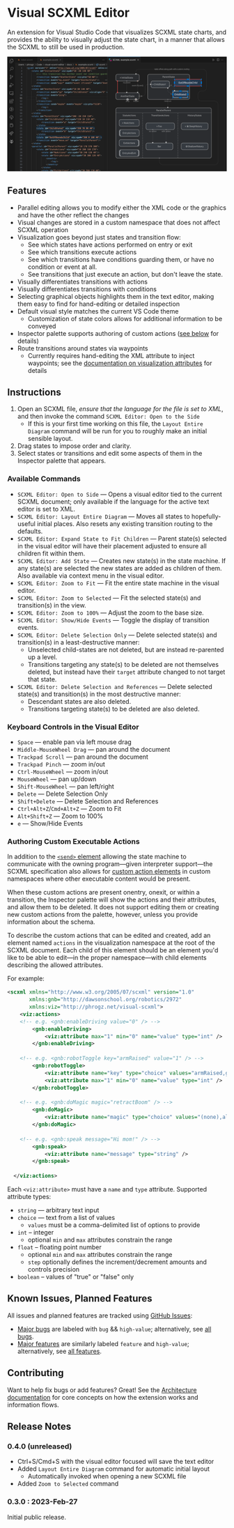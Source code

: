 # Visual SCXML Editor

An extension for Visual Studio Code that visualizes SCXML state charts,
and provides the ability to visually adjust the state chart,
in a manner that allows the SCXML to still be used in production.

![](docs/example.png)

## Features

* Parallel editing allows you to modify either the XML code or the graphics and have the other
  reflect the changes
* Visual changes are stored in a custom namespace that does not affect SCXML operation
* Visualization goes beyond just states and transition flow:
  * See which states have actions performed on entry or exit
  * See which transitions execute actions
  * See which transitions have conditions guarding them, or have no condition or event at all.
  * See transitions that just execute an action, but don't leave the state.
* Visually differentiates transitions with actions
* Visually differentiates transitions with conditions
* Selecting graphical objects highlights them in the text editor, making them easy to find for
  hand-editing or detailed inspection
* Default visual style matches the current VS Code theme
  * Customization of state colors allows for additional information to be conveyed
* Inspector palette supports authoring of custom actions ([see below](#authoring-custom-executable-actions) for details)
* Route transitions around states via waypoints
  * Currently requires hand-editing the XML attribute to inject waypoints;
    see the [documentation on visualization attributes](docs/attributes.md#transitions) for details


## Instructions

1. Open an SCXML file, _ensure that the language for the file is set to XML_,
   and then invoke the command `SCXML Editor: Open to the Side`
   * If this is your first time working on this file, the `Layout Entire Diagram`
     command will be run for you to roughly make an initial sensible layout.
2. Drag states to impose order and clarity.
3. Select states or transitions and edit some aspects of them in the Inspector palette
   that appears.


### Available Commands

* `SCXML Editor: Open to Side` — Opens a visual editor tied to the current SCXML document; only
  available if the language for the active text editor is set to XML.
* `SCXML Editor: Layout Entire Diagram` — Moves all states to hopefully-useful initial places.
  Also resets any existing transition routing to the defaults.
* `SCXML Editor: Expand State to Fit Children` — Parent state(s) selected in the visual editor will
  have their placement adjusted to ensure all children fit within them.
* `SCXML Editor: Add State` — Creates new state(s) in the state machine. If any state(s) are
  selected the new states are added as children of them. Also available via context menu in the
  visual editor.
* `SCXML Editor: Zoom to Fit` — Fit the entire state machine in the visual editor.
* `SCXML Editor: Zoom to Selected` — Fit the selected state(s) and transition(s) in the view.
* `SCXML Editor: Zoom to 100%` — Adjust the zoom to the base size.
* `SCXML Editor: Show/Hide Events` — Toggle the display of transition events.
* `SCXML Editor: Delete Selection Only` — Delete selected state(s) and transition(s) in a
  least-destructive manner:
  * Unselected child-states are not deleted, but are instead re-parented up a level.
  * Transitions targeting any state(s) to be deleted are not themselves deleted, but instead have
    their `target` attribute changed to not target that state.
* `SCXML Editor: Delete Selection and References` — Delete selected state(s) and transition(s) in
  the most destructive manner:
  * Descendant states are also deleted.
  * Transitions targeting state(s) to be deleted are also deleted.


### Keyboard Controls in the Visual Editor

* `Space` — enable pan via left mouse drag
* `Middle-MouseWheel Drag` — pan around the document
* `Trackpad Scroll` — pan around the document
* `Trackpad Pinch` — zoom in/out
* `Ctrl-MouseWheel` — zoom in/out
* `MouseWheel` — pan up/down
* `Shift-MouseWheel` — pan left/right
* `Delete` — Delete Selection Only
* `Shift+Delete` — Delete Selection and References
* `Ctrl+Alt+Z`/`Cmd+Alt+Z` — Zoom to Fit
* `Alt+Shift+Z` — Zoom to 100%
* `e` — Show/Hide Events


### Authoring Custom Executable Actions

In addition to the [`<send>` element](https://www.w3.org/TR/scxml/#send) allowing the state machine to
communicate with the owning program—given interpreter support—the SCXML specification also allows for
[custom action elements](https://www.w3.org/TR/scxml/#extensibility) in custom namespaces where other
executable content would be present.

When these custom actions are present onentry, onexit, or within a transition, the Inspector palette
will show the actions and their attributes, and allow them to be deleted. It does not support editing
them or creating new custom actions from the palette, however, unless you provide information about the
schema.

To describe the custom actions that can be edited and created, add an element named `actions` in the
visualization namespace at the root of the SCXML document. Each child of this element should be an
element you'd like to be able to edit—in the proper namespace—with child elements describing the allowed
attributes.

For example:

```xml
<scxml xmlns="http://www.w3.org/2005/07/scxml" version="1.0"
       xmlns:gnb="http://dawsonschool.org/robotics/2972"
       xmlns:viz="http://phrogz.net/visual-scxml">
	<viz:actions>
    <!-- e.g. <gnb:enableDriving value="0" /> -->
		<gnb:enableDriving>
			<viz:attribute max="1" min="0" name="value" type="int" />
		</gnb:enableDriving>

    <!-- e.g. <gnb:robotToggle key="armRaised" value="1" /> -->
		<gnb:robotToggle>
			<viz:attribute name="key" type="choice" values="armRaised,gripperOpen" />
			<viz:attribute max="1" min="0" name="value" type="int" />
		</gnb:robotToggle>

    <!-- e.g. <gnb:doMagic magic="retractBoom" /> -->
		<gnb:doMagic>
			<viz:attribute name="magic" type="choice" values="(none),alignToPiece,extendBoom,retractBoom,autoReverse,driveToGrid" />
		</gnb:doMagic>

    <!-- e.g. <gnb:speak message="Hi mom!" /> -->
		<gnb:speak>
			<viz:attribute name="message" type="string" />
		</gnb:speak>

  </viz:actions>
```

Each `<viz:attribute>` must have a `name` and `type` attribute. Supported attribute types:

* `string` — arbitrary text input
* `choice` — text from a list of values
  * `values` must be a comma-delimited list of options to provide
* `int` – integer
  * optional `min` and `max` attributes constrain the range
* `float` – floating point number
  * optional `min` and `max` attributes constrain the range
  * `step` optionally defines the increment/decrement amounts and controls precision
* `boolean` – values of "true" or "false" only

## Known Issues, Planned Features

All issues and planned features are tracked using [GitHub Issues](https://github.com/Phrogz/visual-scxml-editor/issues):

* [Major bugs](https://github.com/Phrogz/visual-scxml-editor/issues?q=is%3Aissue+is%3Aopen+label%3Abug+label%3Ahigh-value) are labeled with `bug` && `high-value`; alternatively, see [all bugs](https://github.com/Phrogz/visual-scxml-editor/issues?q=is%3Aissue+is%3Aopen+label%3Abug).
* [Major features](https://github.com/Phrogz/visual-scxml-editor/issues?q=is%3Aissue+is%3Aopen+label%3Afeature+label%3Ahigh-value) are similarly labeled `feature` and `high-value`; alternatively, see [all features](https://github.com/Phrogz/visual-scxml-editor/issues?q=is%3Aissue+is%3Aopen+label%3Afeature).


## Contributing

Want to help fix bugs or add features? Great! See the [Architecture documentation](docs/architecture.md)
for core concepts on how the extension works and information flows.

## Release Notes

### 0.4.0 (unreleased)

* Ctrl+S/Cmd+S with the visual editor focused will save the text editor
* Added `Layout Entire Diagram` command for automatic initial layout
  * Automatically invoked when opening a new SCXML file
* Added `Zoom to Selected` command

### 0.3.0 : 2023-Feb-27

Initial public release.
